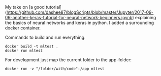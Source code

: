 My take on [a good tutorial] (https://github.com/dashee87/blogScripts/blob/master/Jupyter/2017-09-06-another-keras-tutorial-for-neural-network-beginners.ipynb) explaining the basics of neural networks and keras in python.
I added a surrounding docker container.

Commands to build and run everything:
```
docker build -t mltest .
docker run mltest
```
For development just map the current folder to the app-folder:
```
docker run -v "/folder/with/code":/app mltest
```